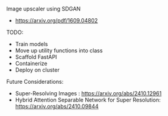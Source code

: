 Image upscaler using SDGAN 
- https://arxiv.org/pdf/1609.04802

TODO:
- Train models
- Move up utility functions into class
- Scaffold FastAPI
- Containerize
- Deploy on cluster

Future Considerations:
- Super-Resolving Images : https://arxiv.org/abs/2410.12961
- Hybrid Attention Separable Network for Super Resolution: https://arxiv.org/abs/2410.09844
